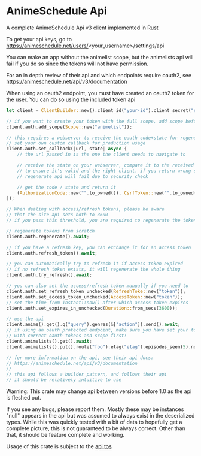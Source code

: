 # AnimeSchedule Api

A complete AnimeSchedule Api v3 client implemented in Rust

To get your api keys, go to https://animeschedule.net/users/<your_username>/settings/api

You can make an app without the animelist scope, but the animelists api will fail if you do so since the tokens will not have permission.

For an in depth review of their api and which endpoints require oauth2, see https://animeschedule.net/api/v3/documentation

When using an oauth2 endpoint, you must have created an oauth2 token for the user. You can do so using the included token api
```rust
let client = ClientBuilder::new().client_id("your-id").client_secret("secret").access_token("your-token").redirect_url("your-url").build().unwrap();

// if you want to create your token with the full scope, add scope before generating a token
client.auth.add_scope(Scope::new("animelist"));

// this requires a webserver to receive the oauth code+state for regenerate
// set your own custom callback for production usage
client.auth.set_callback(|url, state| async {
    // the url passed in is the one the client needs to navigate to

    // receive the state on your webserver, compare it to the received state above
    // to ensure it's valid and the right client. if you return wrong state, the
    // regenerate api will fail due to security check

    // get the code / state and return it
    (AuthorizationCode::new("".to_owned()), CsrfToken::new("".to_owned()))
});

// When dealing with access/refresh tokens, please be aware
// that the site api sets both to 3600
// if you pass this threshold, you are required to regenerate the tokens

// regenerate tokens from scratch
client.auth.regenerate().await;

// if you have a refresh key, you can exchange it for an access token
client.auth.refresh_token().await;

// you can automatically try to refresh it if access token expired
// if no refresh token exists, it will regenerate the whole thing
client.auth.try_refresh().await;

// you can also set the access/refresh token manually if you need to
client.auth.set_refresh_token_unchecked(RefreshToke::new("token"));
client.auth.set_access_token_unchecked(AccessToken::new("token"));
// set the time from Instant::now() after which access token expires
client.auth.set_expires_in_unchecked(Duration::from_secs(3600));

// use the api
client.anime().get().q("query").genres(&["action"]).send().await;
// if using an oauth protected endpoint, make sure you have set your token
// with correct oauth tokens and scope first!
client.animelists().get().await;
client.animelists().put().route("foo").etag("etag").episodes_seen(5).note("I love anime").send().await;

// for more information on the api, see their api docs:
// https://animeschedule.net/api/v3/documentation
//
// this api follows a builder pattern, and follows their api
// it should be relatively intuitive to use
```

Warning: This crate may change api between versions before 1.0 as the api is fleshed out.

If you see any bugs, please report them. Mostly these may be instances "null" appears in the api but was assumed to always exist in the deserialized types. While this was quickly tested with a bit of data to hopefully get a complete picture, this is not guaranteed to be always correct. Other than that, it should be feature complete and working.

Usage of this crate is subject to the [api tos](https://animeschedule.net/api-terms-of-use)
